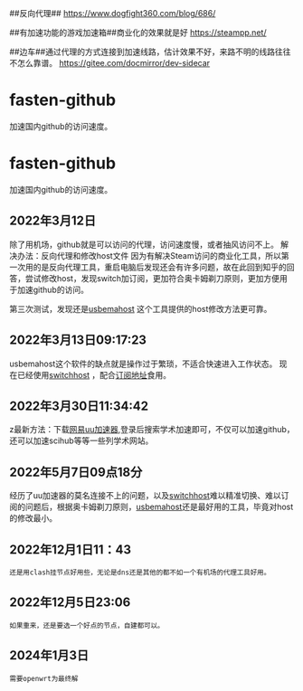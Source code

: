 ##反向代理##
https://www.dogfight360.com/blog/686/

##有加速功能的游戏加速箱##商业化的效果就是好
https://steampp.net/

##边车##通过代理的方式连接到加速线路，估计效果不好，来路不明的线路往往不怎么靠谱。
https://gitee.com/docmirror/dev-sidecar

# fasten-github

加速国内github的访问速度。

# fasten-github

加速国内github的访问速度。

## 2022年3月12日

  除了用机场，github就是可以访问的代理，访问速度慢，或者抽风访问不上。
  解决办法：反向代理和修改host文件
  因为有解决Steam访问的商业化工具，所以第一次用的是反向代理工具，重启电脑后发现还会有许多问题，故在此回到知乎的回答，尝试修改host，发现switch加订阅，更加符合奥卡姆剃刀原则，更加方便用于加速github的访问。

  第三次测试，发现还是[usbemahost](https://www.dogfight360.com/blog/475/) 这个工具提供的host修改方法更可靠。

## 2022年3月13日09:17:23

  usbemahost这个软件的缺点就是操作过于繁琐，不适合快速进入工作状态。
  现在已经使用[switchhost](https://swh.app/zh/) ，配合[订阅地址](https://raw.hellogithub.com/hosts)食用。

## 2022年3月30日11:34:42

  z最新方法：下载[网易uu加速器](https://uu.gdl.netease.com/4036/UU-4.20.1.exe),登录后搜索学术加速即可，不仅可以加速github，还可以加速scihub等等一些列学术网站。

## 2022年5月7日09点18分
   

经历了uu加速器的莫名连接不上的问题，以及[switchhost](https://swh.app/zh/)难以精准切换、难以订阅的问题后，根据奥卡姆剃刀原则，[usbemahost](https://www.dogfight360.com/blog/475/)还是最好用的工具，毕竟对host的修改最小。

## 2022年12月1日11：43

    还是用clash挂节点好用些，无论是dns还是其他的都不如一个有机场的代理工具好用。

## 2022年12月5日23:06

    如果重来，还是要选一个好点的节点，自建都可以。

## 2024年1月3日

    需要openwrt为最终解
